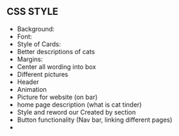 ## CSS STYLE

- Background: 
- Font:
- Style of Cards:
- Better descriptions of cats
- Margins:
- Center all wording into box
- Different pictures
- Header
- Animation
- Picture for website (on bar)
- home page description (what is cat tinder)
- Style and reword our Created by section
- Button functionality (Nav bar, linking different pages)
- 